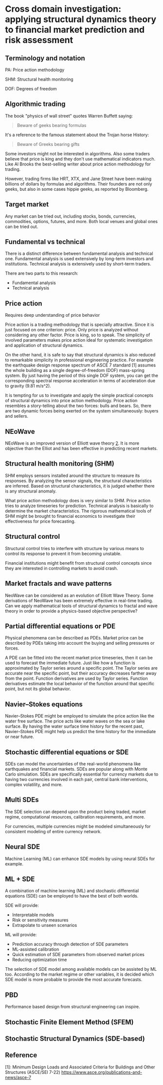 # Cross domain investigation: applying structural dynamics theory to financial market prediction and risk assessment

## Terminology and notation

PA: Price action methodology

SHM: Structural health monitoring

DOF: Degrees of freedom

## Algorithmic trading

The book "physics of wall street" quotes Warren Buffett saying: 

> Beware of geeks bearing formulas

It's a reference to the famous statement about the Trojan horse History:

> Beware of Greeks bearing gifts

Some investors might not be interested in algorithms. Also some traders believe that price is king and they don't use mathematical indicators much. Like Al Brooks the best-selling writer about price action methodology for trading.

However, trading firms like HRT, XTX, and Jane Street have been making billions of dollars by formulas and algorithms. Their founders are not only geeks, but also in some cases hippie geeks, as reported by Bloomberg.

## Target market

Any market can be tried out, including stocks, bonds, currencies, commodities, options, futures, and more. Both local venues and global ones can be tried out.

## Fundamental vs technical

There is a distinct difference between fundamental analysis and technical one. Fundamental analysis is used extensively by long-term investors and institutions. Technical analysis is extensively used by short-term traders.

There are two parts to this research:

* Fundamental analysis
* Technical analysis

## Price action

Requires deep understanding of price behavior


Price action is a trading methodology that is specially attractive. Since it is just focused on one criterion: price. Only price is analyzed without considering any other factor. Price is king, so to speak. The simplicity of involved parameters makes price action ideal for systematic investigation and application of structural dynamics.

On the other hand, it is safe to say that structural dynamics is also reduced to remarkable simplicity in professional engineering practice. For example the earthquake design response spectrum of ASCE 7 standard [1] assumes the whole building as a single degree-of-freedom (DOF) mass-spring system. By just having the period of this single DOF system, you can get the corresponding spectral response acceleration in terms of acceleration due to gravity (9.81 m/s^2).

It is tempting for us to investigate and apply the simple practical concepts of structural dynamics into price action methodology. Price action resembles a story-telling about the two forces: bulls and bears. So, there are two dynamic forces being exerted on the system simultaneously: buyers and sellers.

## NEoWave

NEoWave is an improved version of Elliott wave theory [2]. It is more objective than the Elliot and has been effective in predicting recent markets.

## Structural health monitoring (SHM)

SHM employs sensors installed around the structure to measure its responses. By analyzing the sensor signals, the structural characteristics are inferred. Based on structural characteristics, it is judged whether there is any structural anomaly.

What price action methodology does is very similar to SHM. Price action tries to analyze timeseries for prediction. Technical analysis is basically to determine the market characteristics. The rigorous mathematical tools of SHM might be brought to financial economics to investigate their effectiveness for price forecasting.

## Structural control

Structural control tries to interfere with structure by various means to control its response to prevent it from becoming unstable. 

Financial institutions might benefit from structural control concepts since they are interested in controlling markets to avoid crash.

## Market fractals and wave patterns

NeoWave can be considered as an evolution of Elliott Wave Theory. Some derivations of NeoWave has been extremely effective in real-time trading. Can we apply mathematical tools of structural dynamics to fractal and wave theory in order to provide a physics-based objective perspective?

## Partial differential equations or PDE

Physical phenomena can be described as PDEs. Market price can be described by PDEs taking into account the buying and selling pressures or forces.

A PDE can be fitted into the recent market price timeseries, then it can be used to forecast the immediate future. Just like how a function is approximated by Taylor series around a specific point. The Taylor series are accurate near the specific point, but their accuracy decreases farther away from the point. Function derivatives are used by Taylor series. Function derivatives estimate the local behavior of the function around that specific point, but not its global behavior.

## Navier–Stokes equations

Navier–Stokes PDE might be employed to simulate the price action like the water free surface. The price acts like water waves on the sea or lake surface. By having the water surface time history for the recent past, Navier–Stokes PDE might help us predict the time history for the immediate or near future.

## Stochastic differential equations or SDE

SDEs can model the uncertainties of the real-world phenomena like earthquakes and financial markets. SDEs are popular along with Monte Carlo simulation. SDEs are specifically essential for currency markets due to having two currencies involved in each pair, central bank interventions, complex volatility, and more.

## Multi SDEs

The SDE selection can depend upon the product being traded, market regime, computational resources, calibration requirements, and more.

For currencies, multiple currencies might be modeled simultaneously for consistent modeling of entire currency network.

## Neural SDE

Machine Learning (ML) can enhance SDE models by using neural SDEs for example.

## ML + SDE

A combination of machine learning (ML) and stochastic differential equations (SDE) can be employed to have the best of both worlds.

SDE will provide:

* Interpretable models
* Risk or sensitivity measures
* Extrapolate to unseen scenarios

ML will provide: 

* Prediction accuracy through detection of SDE parameters
* ML‑assisted calibration
* Quick estimation of SDE parameters from observed market prices
* Reducing optimization time

The selection of SDE model among available models can be assisted by ML too. According to the market regime or other variables, it is decided which SDE model is more probable to provide the most accurate forecasts.

## PBD

Performance based design from structural engineering can inspire.

## Stochastic Finite Element Method (SFEM)

## Stochastic Structural Dynamics (SDE-based)

## Reference

[1]: Minimum Design Loads and Associated Criteria for Buildings and Other Structures (ASCE/SEI 7-22) https://www.asce.org/publications-and-news/asce-7

[2]: https://en.wikipedia.org/wiki/Elliott_wave_principle
